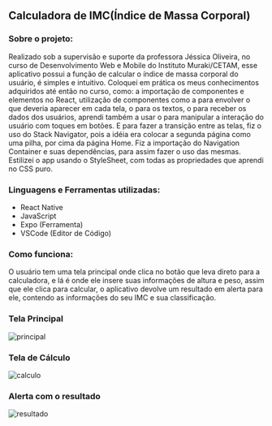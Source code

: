 ## Calculadora de IMC(Índice de Massa Corporal)

### Sobre o projeto:
Realizado sob a supervisão e suporte da professora Jéssica Oliveira, no curso de Desenvolvimento Web e Mobile do Instituto Muraki/CETAM, esse aplicativo possui a função de calcular o índice de massa corporal do usuário, é simples e intuitivo. Coloquei em prática os meus conhecimentos adquiridos até então no curso, como: a importação de componentes e elementos no React, utilização de componentes como a <View> para envolver o que deveria aparecer em cada tela, o <Text> para os textos, o <TextInput> para receber os dados dos usuários, aprendi também a usar o <Pressable> para manipular a interação do usuário com toques em botões. E para fazer a transição entre as telas, fiz o uso do Stack Navigator, pois a idéia era colocar a segunda página como uma pilha, por cima da página Home. Fiz a importação do Navigation Container e suas dependências, para assim fazer o uso das mesmas. Estilizei o app usando o StyleSheet, com todas as propriedades que aprendi no CSS puro.

### Linguagens e Ferramentas utilizadas:
- React Native
- JavaScript
- Expo (Ferramenta)
- VSCode (Editor de Código)

### Como funciona:
O usuário tem uma tela principal onde clica no botão que leva direto para a calculadora, e lá é onde ele insere suas informações de altura e peso, assim que ele clica para calcular, o aplicativo devolve um resultado em alerta para ele, contendo as informações do seu IMC e sua classificação.

### Tela Principal

![principal](https://user-images.githubusercontent.com/101392608/172872181-ca934524-9a68-4ddf-a775-c8ff60f35fae.jpg)


### Tela de Cálculo

![calculo](https://user-images.githubusercontent.com/101392608/172872395-4955b07f-aa68-4bf5-8ced-7e063b2175e5.jpg)


### Alerta com o resultado

![resultado](https://user-images.githubusercontent.com/101392608/172872485-262e501b-4a9f-4d04-a817-217240538fec.jpg)

